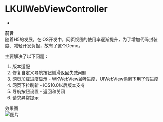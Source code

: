 # LKUIWebViewController
-
**前言**  
随着H5的发展，在iOS开发中，网页视图的使用率逐渐提升，为了增加代码封装度、减轻开发负担，故有了这个Demo。

主要解决了以下问题：  

1. 版本适配
2. 修复自定义导航按钮侧滑返回失效问题
3. 网页加载进度显示 - WKWebView监听进度，UIWebView偷懒下用了假进度
4. 网页下拉刷新 - iOS10.0以后版本支持
5. 导航按钮设置 - 返回和关闭
6. 请求异常提示

效果图  
![图片](https://github.com/tinker-liu/Lib/blob/master/Content/LKUIWebView/005.gif)

